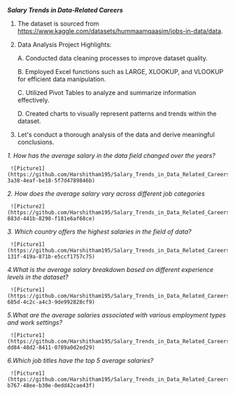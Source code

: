 ***Salary Trends in Data-Related Careers***
 
1. The dataset is sourced from https://www.kaggle.com/datasets/hummaamqaasim/jobs-in-data/data.

2. Data Analysis Project Highlights: 


     A. Conducted data cleaning processes to improve dataset quality.

   
     B. Employed Excel functions such as LARGE, XLOOKUP, and VLOOKUP for efficient data manipulation.

   
     C. Utilized Pivot Tables to analyze and summarize information effectively.

   
     D. Created charts to visually represent patterns and trends within the dataset.

3. Let's conduct a thorough analysis of the data and derive meaningful conclusions.

  *1. How has the average salary in the data field changed over the years?*

 
     ![Picture1](https://github.com/Harshitham195/Salary_Trends_in_Data_Related_Careers/assets/144315538/d729f928-3a38-4eaf-be18-5f7d4789846b)

  *2. How does the average salary vary across different job categories*

     ![Picture2](https://github.com/Harshitham195/Salary_Trends_in_Data_Related_Careers/assets/144315538/09aec8cf-883d-441b-8298-f181e6af68ce)

  *3. Which country offers the highest salaries in the field of data?*


     ![Picture1](https://github.com/Harshitham195/Salary_Trends_in_Data_Related_Careers/assets/144315538/08ea94c8-131f-419a-871b-e5ccf1757c75)

  *4.What is the average salary breakdown based on different experience levels in the dataset?*

     ![Picture1](https://github.com/Harshitham195/Salary_Trends_in_Data_Related_Careers/assets/144315538/fa35e58a-685d-4c2c-a4c3-9de992828cf9)

  *5.What are the average salaries associated with various employment types and work settings?*

     ![Picture1](https://github.com/Harshitham195/Salary_Trends_in_Data_Related_Careers/assets/144315538/8a290f9d-dd84-48d2-8411-0789a0d2ed29)

  *6.Which job titles have the top 5 average salaries?*


     ![Picture1](https://github.com/Harshitham195/Salary_Trends_in_Data_Related_Careers/assets/144315538/4df146eb-b767-48ee-b30e-0edd42cae43f)
